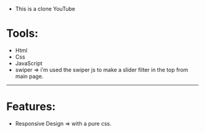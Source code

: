 - This is a clone YouTube
# Tools:
- Html
- Css
- JavaScript
- swiper => i'm used the swiper js to make a slider filter in the top from main page.
----------------------
# Features:
- Responsive Design => with a pure css.
